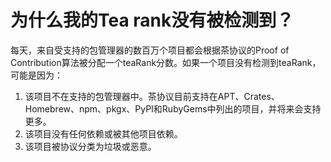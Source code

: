 # 为什么我的Tea rank没有被检测到？

每天，来自受支持的包管理器的数百万个项目都会根据茶协议的Proof of Contribution算法被分配一个teaRank分数。如果一个项目没有检测到teaRank，可能是因为：

1. 该项目不在支持的包管理器中。茶协议目前支持在APT、Crates、Homebrew、npm、pkgx、PyPI和RubyGems中列出的项目，并将来会支持更多。
2. 该项目没有任何依赖或被其他项目依赖。
3. 该项目被协议分类为垃圾或恶意。
